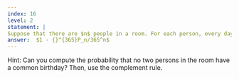 ```yaml
---
index: 16
level: 2
statement: |
Suppose that there are $n$ people in a room. For each person, every day of the year is equally likely to be their birthday. Moreover, the birthdays of each person are mutually independent. What is the probability that at least two in room containing $n$ people have a common birthday?
answer:  $1 - {}^{365}P_n/365^n$ 
---
```

Hint: Can you compute the probability that no two persons in the room have a common birthday? Then, use the complement rule.
